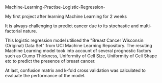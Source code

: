 Machine-Learning-Practise-Logistic-Regression-

My first project after learning Machine Learning for 2 weeks

It is always challenging to predict cancer due to its stochastic and multi-factorial nature.

This logistic regression model utilised the "Breast Cancer Wisconsin (Original) Data Set" from UCI Machine Learning Repository. The resuting Machine Learning model took into account of several prognostic factors such as Clump Thickness, Uniformity of Cell Size, Uniformity of Cell Shape etc to predict the presence of breast cancer.

At last, confusion matrix and k-fold cross validation was calculated to evaluate the performance of the model.
